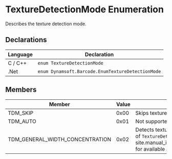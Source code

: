 # TextureDetectionMode Enumeration
Describes the texture detection mode.


## Declarations
   
| Language | Declaration |
| -------- | ----------- |
| C / C++ | `enum TextureDetectionMode` |
| .Net | `enum Dynamsoft.Barcode.EnumTextureDetectionMode` |


## Members
   
| Member | Value | Description |
| ------ | ----- | ----------- |
| TDM_SKIP  | 0x00 | Skips texture detection. |
| TDM_AUTO  | 0x01 | Not supported yet. |
| TDM_GENERAL_WIDTH_CONCENTRATION  | 0x02 | Detects texture using the general algorithm. Check [Arguments of `TextureDetectionModes`]({{ site.manual_interface_argument}}TextureDetectionModes.html) for available argument settings. |


